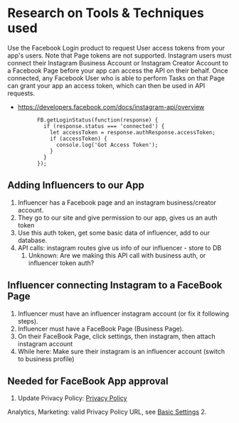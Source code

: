# Research on Tools & Techniques used

Use the Facebook Login product to request User access tokens from your app's users. Note that Page tokens are not supported. Instagram users must connect their Instagram Business Account or Instagram Creator Account to a Facebook Page before your app can access the API on their behalf. Once connected, any Facebook User who is able to perform Tasks on that Page can grant your app an access token, which can then be used in API requests.
- https://developers.facebook.com/docs/instagram-api/overview

            FB.getLoginStatus(function(response) {
              if (response.status === 'connected') {
                let accessToken = response.authResponse.accessToken;
                if (accessToken) {
                  console.log('Got Access Token');
                }
              }
            });

## Adding Influencers to our App

1. Influencer has a Facebook page and an instagram business/creator account.
2. They go to our site and give permission to our app, gives us an auth token
3. Use this auth token, get some basic data of influencer, add to our database.
4. API calls: instagram routes give us info of our influencer - store to DB
   1. Unknown: Are we making this API call with business auth, or influencer token auth?

## Influencer connecting Instagram to a FaceBook Page

1. Influencer must have an influencer instagram account (or fix it following steps).
2. Influencer must have a FaceBook Page (Business Page).
3. On their FaceBook Page, click settings, then instagram, then attach instagram account
4. While here: Make sure their instagram is an influencer account (switch to business profile)

## Needed for FaceBook App approval

1. Update Privacy Policy: [Privacy Policy](https://fb-test-251219.appspot.com/privacy)

  Analytics, Marketing: valid Privacy Policy URL, see [Basic Settings](https://developers.facebook.com/apps/364334577853739/settings/basic/)
2.